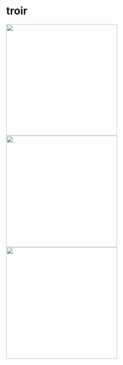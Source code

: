 # troir

<img src="https://user-images.githubusercontent.com/1485786/48072303-e4aaec00-e1e4-11e8-8219-2226c573d855.jpg" width="300" />
<img src="https://user-images.githubusercontent.com/1485786/48072305-e4aaec00-e1e4-11e8-8bfe-4c3dcb32c7b0.jpg" width="300" />
<img src="https://user-images.githubusercontent.com/1485786/48072307-e5438280-e1e4-11e8-9b58-f2cfb0219c4d.jpg" width="300" />
